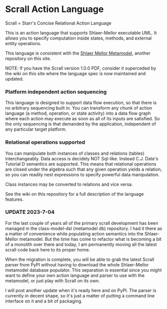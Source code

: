 # Scrall Action Language
Scrall = Starr's Concise Relational Action Language

This is an action language that supports Shlaer-Mellor executable UML. It allows you to specify computation
inside states, methods, and external entity operations.

This language is consistent with the [Shlaer Mellor Metamodel](https://github.com/modelint/shlaer-mellor-metamodel),
 another repository on this site.

NOTE: If you have the Scrall version 1.0.0 PDF, consider it superceded by the wiki on this site where the language spec is now maintained and updated.

### Platform independent action sequencing

This language is designed to support data flow execution, so that there is no arbitrary sequencing built in. You can transform
any chunk of action language (a method, operation, or state activity) into a data flow graph where each action may execute
as soon as all of its inputs are satisfied. So the only sequencing is that demanded by the application, independent of any
particular target platform.

### Relational operations supported
You can manipulate both instances of classes and relations (tables) interchangeably. Data access is decidely NOT Sql-like. Instead
C.J. Date's Tutorial D semantics are supported. This means that relational operations are closed under the algebra such that any given
operation yields a relation, so you can readily nest expressions to specify powerful data manipulation.

Class instances may be converted to relations and vice versa.

See the wiki on this repository for a full description of the language features.

### UPDATE 2023-7-04

For the last couple of years all of the primary scrall development has been managed in the class-model-dsl
(metamodel db) repository. I had it there as a matter of convenience while populating action semantics into the
Shlaer-Mellor metamodel. But the time has come to refactor what is becoming a bit of a monolith over there and
today, I am permanently moving all the latest scrall code back here to its proper home.

When the migration is complete, you will be able to grab the latest Scrall parser from PyPI without having to
download the whole Shlaer-Mellor metamodel database populator. This separation is essential since you might want
to define your own action language and parser to use with the metamodel, or just play with Scrall on its own.

I will post another update when it's ready here and on PyPI. The parser is currently in decent shape, so it's just
a matter of putting a command line interface on it and a bit of packaging.